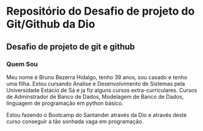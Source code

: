 # Repositório do Desafio de projeto do Git/Github da Dio

## Desafio de projeto de git e github

### Quem Sou

Meu nome é Bruno Bezerra Hidalgo, tenho 39 anos, sou casado e tenho uma filha.
Estou cursando Analise e Desenvolvimento de Sistemas pela Universidade Estacio de Sá e ja fiz alguns cursos extra-curriculares. 
Cursos de Adminstrador de Banco de Dados, Modelagem de Banco de Dados, linguagem de programação em python básico.

Estou fazendo o Bootcamp do Santander através da Dio e através deste curso conseguir a tão sonhada vaga em programação.
